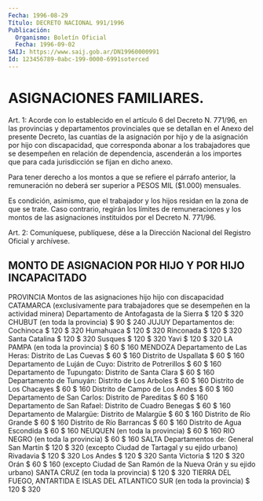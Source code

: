 ```yaml
---
Fecha: 1996-08-29
Título: DECRETO NACIONAL 991/1996
Publicación:
  Organismo: Boletín Oficial
  Fecha: 1996-09-02
SAIJ: https://www.saij.gob.ar/DN19960000991
Id: 123456789-0abc-199-0000-6991soterced
---
```

# ASIGNACIONES FAMILIARES.

<a id="1"></a>
Art. 1: Acorde con lo establecido en el artículo 6 del Decreto N. 771/96, en las  provincias  y  departamentos  provinciales que se detallan  en  el  Anexo  del presente Decreto, las cuantías  de  la asignación por hijo y de la  asignación  por hijo con discapacidad, que  corresponda abonar a los trabajadores  que  se  desempeñen  en relación  de  dependencia,  ascenderán a los importes que para cada jurisdicción se fijan en dicho anexo.

Para  tener  derecho a los montos  a  que  se  refiere  el  párrafo anterior, la remuneración  no  deberá ser superior a PESOS MIL ($1.000) mensuales.

Es condición, asimismo, que el trabajador y los hijos residan en la zona  de  que  se trate. Caso contrario,  regirán  los  límites  de remuneraciones y  los montos de las asignaciones instituidos por el Decreto N. 771/96.

<a id="2"></a>
Art. 2: Comuníquese,  publíquese, dése a la Dirección Nacional del Registro Oficial y archívese.

## MONTO DE ASIGNACION POR HIJO Y POR HIJO INCAPACITADO

<a id="1"></a>
PROVINCIA                                Montos de las asignaciones                                            hijo          hijo                                                   con discapacidad  CATAMARCA (exclusivamente  para  trabajadores que se desempeñen  en  la actividad minera) Departamento de Antofagasta de la Sierra                                      $ 120         $ 320 CHUBUT (en toda la provincia)                      $  90         $ 240 JUJUY Departamentos de: Cochinoca                                   $ 120         $ 320 Humahuaca                                   $ 120         $ 320 Rinconada                                   $ 120         $ 320 Santa Catalina                              $ 120         $ 320 Susques                                     $ 120         $ 320 Yavi                                        $ 120         $ 320 LA PAMPA (en toda la provincia)             $  60         $ 160 MENDOZA   Departamento de Las Heras:          Distrito de Las Cuevas            $  60         $ 160          Distrito de Uspallata             $  60         $ 160     Departamento de Luján de Cuyo:          Distrito de Potrerillos           $  60         $ 160     Departamento de Tupungato:          Distrito de Santa Clara           $  60         $ 160     Departamento de Tunuyán:          Distrito de Los Arboles           $  60         $ 160          Distrito de Los Chacayes          $  60         $ 160          Distrito de Campo de Los Andes    $  60         $ 160     Departamento de San Carlos:          Distrito de Pareditas             $  60         $ 160     Departamento de San Rafael:          Distrito de Cuadro Benegas        $  60         $ 160     Departamento  de  Malargüe:          Distrito  de  Malargüe            $  60         $ 160          Distrito de Río Grande            $  60         $ 160          Distrito de Río Barrancas         $  60         $ 160          Distrito de Agua Escondida        $  60         $ 160 NEUQUEN (en toda la provincia)                      $  60         $ 160 RIO NEGRO (en toda la provincia)                      $  60         $ 160 SALTA     Departamentos de:          General San Martín                 $ 120        $ 320     (excepto Ciudad de Tartagal y su      ejido urbano)          Rivadavia                          $ 120        $ 320          Los Andes                          $ 120        $ 320           Santa Victoria                     $ 120        $ 320          Orán                               $  60        $ 160     (excepto Ciudad de San Ramón de la     Nueva Orán y su ejido urbano) SANTA CRUZ (en toda la provincia)                       $ 120        $ 320 TIERRA DEL FUEGO, ANTARTIDA E ISLAS DEL ATLANTICO SUR (en toda la provincia)                       $ 120        $ 320